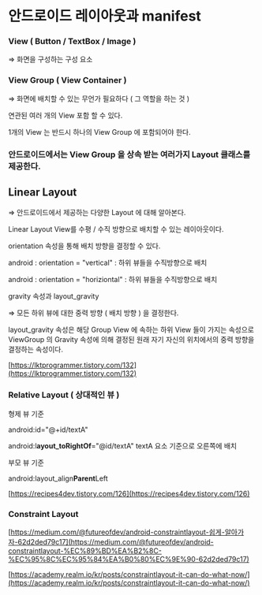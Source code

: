 # 안드로이드 레이아웃과 manifest

### View ( Button / TextBox / Image )

⇒ 화면을 구성하는 구성 요소

### View Group ( View Container )

⇒ 화면에 배치할 수 있는 무언가 필요하다 ( 그 역할을 하는 것 )

연관된 여러 개의 View 포함 할 수 있다.

1개의 View 는 반드시 하나의 View Group 에 포함되어야 한다.

### 안드로이드에서는 View Group 을 상속 받는 여러가지 Layout 클래스를 제공한다.

## Linear Layout

⇒ 안드로이드에서 제공하는 다양한 Layout 에 대해 알아본다.

Linear Layout View를 수평 / 수직 방향으로 배치할 수 있는 레이아웃이다.

orientation 속성을 통해 배치 방향을 결정할 수 있다.

android : orientation = "vertical" : 하위 뷰들을 수직방향으로 배치

android : orientation = "horiziontal" : 하위 뷰들을 수직방향으로 배치

gravity 속성과 layout_gravity

⇒ 모든 하위 뷰에 대한 중력 방향 ( 배치 방향 ) 을 결정한다.

layout_gravity 속성은 해당 Group View 에 속하는 하위 View 들이 가지는 속성으로 ViewGroup 의 Gravity 속성에 의해 결정된 원래 자기 자신의 위치에서의 중력 방향을 결정하는 속성이다.

[https://lktprogrammer.tistory.com/132](https://lktprogrammer.tistory.com/132)

### Relative Layout ( 상대적인 뷰 )

형제 뷰 기준

android:id="@+id/textA"

android:l**ayout_toRightOf**="@id/textA" textA 요소 기준으로 오른쪽에 배치

부모 뷰 기준 

android:layout_align**Parent**Left

[https://recipes4dev.tistory.com/126](https://recipes4dev.tistory.com/126)

### Constraint Layout

[https://medium.com/@futureofdev/android-constraintlayout-쉽게-알아가자-62d2ded79c17](https://medium.com/@futureofdev/android-constraintlayout-%EC%89%BD%EA%B2%8C-%EC%95%8C%EC%95%84%EA%B0%80%EC%9E%90-62d2ded79c17)

[https://academy.realm.io/kr/posts/constraintlayout-it-can-do-what-now/](https://academy.realm.io/kr/posts/constraintlayout-it-can-do-what-now/)